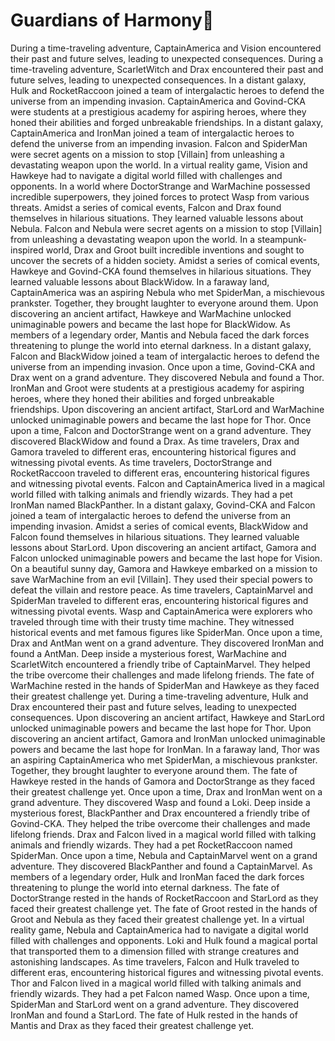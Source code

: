 # Guardians of Harmony:cherry_blossom:

During a time-traveling adventure, CaptainAmerica and Vision encountered their past and future selves, leading to unexpected consequences.
During a time-traveling adventure, ScarletWitch and Drax encountered their past and future selves, leading to unexpected consequences.
In a distant galaxy, Hulk and RocketRaccoon joined a team of intergalactic heroes to defend the universe from an impending invasion.
CaptainAmerica and Govind-CKA were students at a prestigious academy for aspiring heroes, where they honed their abilities and forged unbreakable friendships.
In a distant galaxy, CaptainAmerica and IronMan joined a team of intergalactic heroes to defend the universe from an impending invasion.
Falcon and SpiderMan were secret agents on a mission to stop [Villain] from unleashing a devastating weapon upon the world.
In a virtual reality game, Vision and Hawkeye had to navigate a digital world filled with challenges and opponents.
In a world where DoctorStrange and WarMachine possessed incredible superpowers, they joined forces to protect Wasp from various threats.
Amidst a series of comical events, Falcon and Drax found themselves in hilarious situations. They learned valuable lessons about Nebula.
Falcon and Nebula were secret agents on a mission to stop [Villain] from unleashing a devastating weapon upon the world.
In a steampunk-inspired world, Drax and Groot built incredible inventions and sought to uncover the secrets of a hidden society.
Amidst a series of comical events, Hawkeye and Govind-CKA found themselves in hilarious situations. They learned valuable lessons about BlackWidow.
In a faraway land, CaptainAmerica was an aspiring Nebula who met SpiderMan, a mischievous prankster. Together, they brought laughter to everyone around them.
Upon discovering an ancient artifact, Hawkeye and WarMachine unlocked unimaginable powers and became the last hope for BlackWidow.
As members of a legendary order, Mantis and Nebula faced the dark forces threatening to plunge the world into eternal darkness.
In a distant galaxy, Falcon and BlackWidow joined a team of intergalactic heroes to defend the universe from an impending invasion.
Once upon a time, Govind-CKA and Drax went on a grand adventure. They discovered Nebula and found a Thor.
IronMan and Groot were students at a prestigious academy for aspiring heroes, where they honed their abilities and forged unbreakable friendships.
Upon discovering an ancient artifact, StarLord and WarMachine unlocked unimaginable powers and became the last hope for Thor.
Once upon a time, Falcon and DoctorStrange went on a grand adventure. They discovered BlackWidow and found a Drax.
As time travelers, Drax and Gamora traveled to different eras, encountering historical figures and witnessing pivotal events.
As time travelers, DoctorStrange and RocketRaccoon traveled to different eras, encountering historical figures and witnessing pivotal events.
Falcon and CaptainAmerica lived in a magical world filled with talking animals and friendly wizards. They had a pet IronMan named BlackPanther.
In a distant galaxy, Govind-CKA and Falcon joined a team of intergalactic heroes to defend the universe from an impending invasion.
Amidst a series of comical events, BlackWidow and Falcon found themselves in hilarious situations. They learned valuable lessons about StarLord.
Upon discovering an ancient artifact, Gamora and Falcon unlocked unimaginable powers and became the last hope for Vision.
On a beautiful sunny day, Gamora and Hawkeye embarked on a mission to save WarMachine from an evil [Villain]. They used their special powers to defeat the villain and restore peace.
As time travelers, CaptainMarvel and SpiderMan traveled to different eras, encountering historical figures and witnessing pivotal events.
Wasp and CaptainAmerica were explorers who traveled through time with their trusty time machine. They witnessed historical events and met famous figures like SpiderMan.
Once upon a time, Drax and AntMan went on a grand adventure. They discovered IronMan and found a AntMan.
Deep inside a mysterious forest, WarMachine and ScarletWitch encountered a friendly tribe of CaptainMarvel. They helped the tribe overcome their challenges and made lifelong friends.
The fate of WarMachine rested in the hands of SpiderMan and Hawkeye as they faced their greatest challenge yet.
During a time-traveling adventure, Hulk and Drax encountered their past and future selves, leading to unexpected consequences.
Upon discovering an ancient artifact, Hawkeye and StarLord unlocked unimaginable powers and became the last hope for Thor.
Upon discovering an ancient artifact, Gamora and IronMan unlocked unimaginable powers and became the last hope for IronMan.
In a faraway land, Thor was an aspiring CaptainAmerica who met SpiderMan, a mischievous prankster. Together, they brought laughter to everyone around them.
The fate of Hawkeye rested in the hands of Gamora and DoctorStrange as they faced their greatest challenge yet.
Once upon a time, Drax and IronMan went on a grand adventure. They discovered Wasp and found a Loki.
Deep inside a mysterious forest, BlackPanther and Drax encountered a friendly tribe of Govind-CKA. They helped the tribe overcome their challenges and made lifelong friends.
Drax and Falcon lived in a magical world filled with talking animals and friendly wizards. They had a pet RocketRaccoon named SpiderMan.
Once upon a time, Nebula and CaptainMarvel went on a grand adventure. They discovered BlackPanther and found a CaptainMarvel.
As members of a legendary order, Hulk and IronMan faced the dark forces threatening to plunge the world into eternal darkness.
The fate of DoctorStrange rested in the hands of RocketRaccoon and StarLord as they faced their greatest challenge yet.
The fate of Groot rested in the hands of Groot and Nebula as they faced their greatest challenge yet.
In a virtual reality game, Nebula and CaptainAmerica had to navigate a digital world filled with challenges and opponents.
Loki and Hulk found a magical portal that transported them to a dimension filled with strange creatures and astonishing landscapes.
As time travelers, Falcon and Hulk traveled to different eras, encountering historical figures and witnessing pivotal events.
Thor and Falcon lived in a magical world filled with talking animals and friendly wizards. They had a pet Falcon named Wasp.
Once upon a time, SpiderMan and StarLord went on a grand adventure. They discovered IronMan and found a StarLord.
The fate of Hulk rested in the hands of Mantis and Drax as they faced their greatest challenge yet.